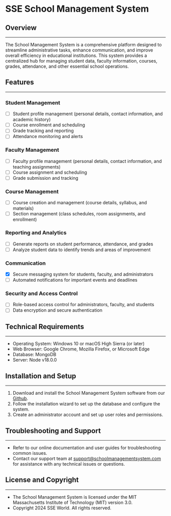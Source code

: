 # SSE School Management System

## Overview
-----------

The School Management System is a comprehensive platform designed to streamline administrative tasks, enhance communication, and improve overall efficiency in educational institutions. This system provides a centralized hub for managing student data, faculty information, courses, grades, attendance, and other essential school operations.

## Features
------------

### Student Management

- [ ] Student profile management (personal details, contact information, and academic history)
- [ ] Course enrollment and scheduling
- [ ] Grade tracking and reporting
- [ ] Attendance monitoring and alerts

### Faculty Management

- [ ] Faculty profile management (personal details, contact information, and teaching assignments)
- [ ] Course assignment and scheduling
- [ ] Grade submission and tracking

### Course Management

- [ ] Course creation and management (course details, syllabus, and materials)
- [ ] Section management (class schedules, room assignments, and enrollment)

### Reporting and Analytics

- [ ] Generate reports on student performance, attendance, and grades
- [ ] Analyze student data to identify trends and areas of improvement

### Communication

- [x] Secure messaging system for students, faculty, and administrators
- [ ] Automated notifications for important events and deadlines

### Security and Access Control

- [ ] Role-based access control for administrators, faculty, and students
- [ ] Data encryption and secure authentication

## Technical Requirements
-------------------------

* Operating System: Windows 10 or macOS High Sierra (or later)
* Web Browser: Google Chrome, Mozilla Firefox, or Microsoft Edge
* Database: MongoDB
* Server: Node v18.0.0

## Installation and Setup
-------------------------

1. Download and install the School Management System software from our [Github](https://github.com/sseuniverse/sse-school).
2. Follow the installation wizard to set up the database and configure the system.
3. Create an administrator account and set up user roles and permissions.

## Troubleshooting and Support
-----------------------------

* Refer to our online documentation and user guides for troubleshooting common issues.
* Contact our support team at [support@schoolmanagementsystem.com](mailto:support@schoolmanagementsystem.com) for assistance with any technical issues or questions.

## License and Copyright
-----------------------

* The School Management System is licensed under the MIT Massachusetts Institute of Technology (MIT) version 3.0.
* Copyright 2024 SSE World. All rights reserved.
